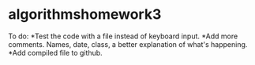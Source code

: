 # algorithmshomework3
To do: 
  *Test the code with a file instead of keyboard input. 
  *Add more comments. Names, date, class, a better explanation of what's happening. 
  *Add compiled file to github.
